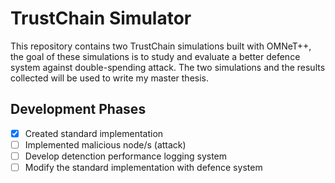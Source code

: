 # TrustChain Simulator
This repository contains two TrustChain simulations built with OMNeT++, the goal of these simulations is to study and evaluate a better defence system against double-spending attack. The two simulations and the results collected will be used to write my master thesis.
## Development Phases
- [x] Created standard implementation
- [ ] Implemented malicious node/s (attack)
- [ ] Develop detenction performance logging system
- [ ] Modify the standard implementation with defence system
